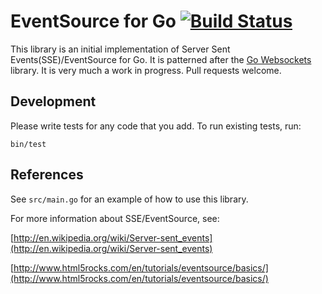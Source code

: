 # EventSource for Go [![Build Status](https://travis-ci.org/msgehard/goEventSource.png?branch=master)](https://travis-ci.org/msgehard/goEventSource)
This library is an initial implementation of Server Sent Events(SSE)/EventSource for Go.
It is patterned after the [Go Websockets](https://code.google.com/p/go/source/browse/?repo=net#hg%2Fwebsocket) library.
It is very much a work in progress. Pull requests welcome.

## Development
Please write tests for any code that you add. To run existing tests, run:

`bin/test`

## References

See `src/main.go` for an example of how to use this library.

For more information about SSE/EventSource, see:

[http://en.wikipedia.org/wiki/Server-sent_events](http://en.wikipedia.org/wiki/Server-sent_events)

[http://www.html5rocks.com/en/tutorials/eventsource/basics/](http://www.html5rocks.com/en/tutorials/eventsource/basics/)
